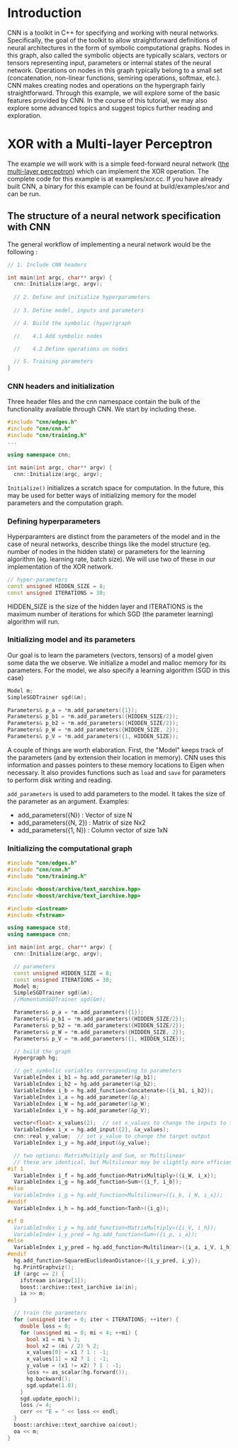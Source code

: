 # Introduction
CNN is a toolkit in C++ for specifying and working with neural networks. Specifically,
the goal of the toolkit to allow straightforward definitions of neural architectures
in the form of symbolic computational graphs. Nodes in this graph, also called the 
symbolic objects are typically scalars, vectors or tensors representing input, parameters
or internal states of the neural network. Operations on nodes in this graph typically
belong to a small set (concatenation, non-linear functions, semiring operations, softmax, etc.).
CNN makes creating nodes and operations on the hypergraph fairly straightforward. Through this
example, we will explore some of the basic features provided by CNN. In the course of this tutorial,
we may also explore some advanced topics and suggest topics further reading and exploration.

# XOR with a Multi-layer Perceptron
The example we will work with is a simple feed-forward neural network
([the multi-layer perceptron](http://en.wikipedia.org/wiki/Feedforward_neural_network#Multi-layer_perceptron))
which can implement the XOR operation. The complete code for this example is at examples/xor.cc. If you
have already built CNN, a binary for this example can be found at build/examples/xor and can be run.

## The structure of a neural network specification with CNN
The general workflow of implementing a neural network would be the following : 
```cpp
// 1. Include CNN headers

int main(int argc, char** argv) {
  cnn::Initialize(argc, argv);
  
  // 2. Define and initialize hyperparameters
  
  // 3. Define model, inputs and parameters

  // 4. Build the symbolic (hyper)graph

  //    4.1 Add symbolic nodes

  //    4.2 Define operations on nodes

  // 5. Training parameters
}
```
### CNN headers and initialization
Three header files and the cnn namespace contain the bulk of the functionality available through CNN.
We start by including these.
```cpp
#include "cnn/edges.h"
#include "cnn/cnn.h"
#include "cnn/training.h"
...

using namespace cnn;

int main(int argc, char** argv) {
  cnn::Initialize(argc, argv);
```

```Initialize()``` initializes a scratch space for computation. In the future, this may be used for better ways of
initializing memory for the model parameters and the computation graph.

### Defining hyperparameters
Hyperparamters are distinct from the parameters of the model and in the case of neural networks,
describe things like the model structure (eg. number of nodes in the hidden state) or parameters
for the learning algorithm (eg. learning rate, batch size). We will use two of these in our
implementation of the XOR network.

```cpp
// hyper-parameters
const unsigned HIDDEN_SIZE = 8;
const unsigned ITERATIONS = 30;
```
HIDDEN_SIZE is the size of the hidden layer and ITERATIONS is the maximum
number of iterations for which SGD (the parameter learning) algorithm will
run.

### Initializing model and its parameters
Our goal is to learn the parameters (vectors, tensors) of a model given some data the we observe.
We initialize a model and malloc memory for its parameters. For the model, we
also specify a learning algorithm (SGD in this case)

```cpp
Model m;
SimpleSGDTrainer sgd(&m);

Parameters& p_a = *m.add_parameters({1});
Parameters& p_b1 = *m.add_parameters({HIDDEN_SIZE/2});
Parameters& p_b2 = *m.add_parameters({HIDDEN_SIZE/2});
Parameters& p_W = *m.add_parameters({HIDDEN_SIZE, 2});
Parameters& p_V = *m.add_parameters({1, HIDDEN_SIZE});
```
A couple of things are worth elaboration. First, the "Model" keeps track
of the parameters (and by extension their location in memory). CNN uses
this information and passes pointers to these memory locations to Eigen
when necessary. It also provides functions such as `load` and `save` for
parameters to perform disk writing and reading.

`add_parameters` is used to add parameters to the model. It takes
the size of the parameter as an argument. Examples:
* add_parameters({N}) : Vector of size N
* add_parameters({N, 2}) : Matrix of size Nx2
* add_parameters({1, N}) : Column vector of size 1xN

### Initializing the computational graph

```cpp
#include "cnn/edges.h"
#include "cnn/cnn.h"
#include "cnn/training.h"

#include <boost/archive/text_oarchive.hpp>
#include <boost/archive/text_iarchive.hpp>

#include <iostream>
#include <fstream>

using namespace std;
using namespace cnn;

int main(int argc, char** argv) {
  cnn::Initialize(argc, argv);

  // parameters
  const unsigned HIDDEN_SIZE = 8;
  const unsigned ITERATIONS = 30;
  Model m;
  SimpleSGDTrainer sgd(&m);
  //MomentumSGDTrainer sgd(&m);

  Parameters& p_a = *m.add_parameters({1});
  Parameters& p_b1 = *m.add_parameters({HIDDEN_SIZE/2});
  Parameters& p_b2 = *m.add_parameters({HIDDEN_SIZE/2});
  Parameters& p_W = *m.add_parameters({HIDDEN_SIZE, 2});
  Parameters& p_V = *m.add_parameters({1, HIDDEN_SIZE});

  // build the graph
  Hypergraph hg;

  // get symbolic variables corresponding to parameters
  VariableIndex i_b1 = hg.add_parameter(&p_b1);
  VariableIndex i_b2 = hg.add_parameter(&p_b2);
  VariableIndex i_b = hg.add_function<Concatenate>({i_b1, i_b2});
  VariableIndex i_a = hg.add_parameter(&p_a);
  VariableIndex i_W = hg.add_parameter(&p_W);
  VariableIndex i_V = hg.add_parameter(&p_V);

  vector<float> x_values(2);  // set x_values to change the inputs to the network
  VariableIndex i_x = hg.add_input({2}, &x_values);
  cnn::real y_value;  // set y_value to change the target output
  VariableIndex i_y = hg.add_input(&y_value);

  // two options: MatrixMultiply and Sum, or Multilinear
  // these are identical, but Multilinear may be slightly more efficient
#if 1
  VariableIndex i_f = hg.add_function<MatrixMultiply>({i_W, i_x});
  VariableIndex i_g = hg.add_function<Sum>({i_f, i_b});
#else
  VariableIndex i_g = hg.add_function<Multilinear>({i_b, i_W, i_x});
#endif
  VariableIndex i_h = hg.add_function<Tanh>({i_g});

#if 0
  VariableIndex i_p = hg.add_function<MatrixMultiply>({i_V, i_h});
  VariableIndex i_y_pred = hg.add_function<Sum>({i_p, i_a});
#else
  VariableIndex i_y_pred = hg.add_function<Multilinear>({i_a, i_V, i_h});
#endif
  hg.add_function<SquaredEuclideanDistance>({i_y_pred, i_y});
  hg.PrintGraphviz();
  if (argc == 2) {
    ifstream in(argv[1]);
    boost::archive::text_iarchive ia(in);
    ia >> m;
  }

  // train the parameters
  for (unsigned iter = 0; iter < ITERATIONS; ++iter) {
    double loss = 0;
    for (unsigned mi = 0; mi < 4; ++mi) {
      bool x1 = mi % 2;
      bool x2 = (mi / 2) % 2;
      x_values[0] = x1 ? 1 : -1;
      x_values[1] = x2 ? 1 : -1;
      y_value = (x1 != x2) ? 1 : -1;
      loss += as_scalar(hg.forward());
      hg.backward();
      sgd.update(1.0);
    }
    sgd.update_epoch();
    loss /= 4;
    cerr << "E = " << loss << endl;
  }
  boost::archive::text_oarchive oa(cout);
  oa << m;
}
```
